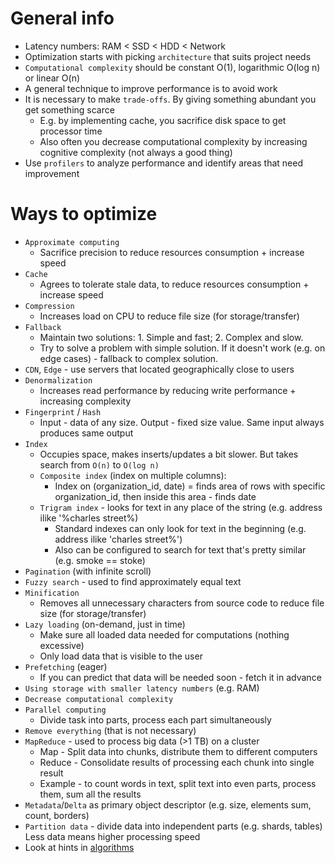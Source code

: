 # General info
* Latency numbers: RAM < SSD < HDD < Network
* Optimization starts with picking `architecture` that suits project needs
* `Computational complexity` should be constant O(1), logarithmic O(log n) or linear O(n)
* A general technique to improve performance is to avoid work
* It is necessary to make `trade-offs`. By giving something abundant you get something scarce
    * E.g. by implementing cache, you sacrifice disk space to get processor time
    * Also often you decrease computational complexity by increasing cognitive complexity (not always a good thing)
* Use `profilers` to analyze performance and identify areas that need improvement

# Ways to optimize
* `Approximate computing`
    * Sacrifice precision to reduce resources consumption + increase speed
* `Cache`
    * Agrees to tolerate stale data, to reduce resources consumption + increase speed
* `Compression`
    * Increases load on CPU to reduce file size (for storage/transfer)
* `Fallback`
    * Maintain two solutions: 1. Simple and fast; 2. Complex and slow.
    * Try to solve a problem with simple solution. If it doesn't work (e.g. on edge cases) - fallback to complex solution.
* `CDN`, `Edge` - use servers that located geographically close to users
* `Denormalization`
    * Increases read performance by reducing write performance + increasing complexity
* `Fingerprint` / `Hash`
    * Input - data of any size. Output - fixed size value. Same input always produces same output
* `Index`
    * Occupies space, makes inserts/updates a bit slower. But takes search from `O(n)` to `O(log n)`
    * `Composite index` (index on multiple columns):
        * Index on (organization_id, date) = finds area of rows with specific organization_id, then inside this area - finds date
    * `Trigram index` - looks for text in any place of the string (e.g. address ilike '%charles street%)
        * Standard indexes can only look for text in the beginning (e.g. address ilike 'charles street%')
        * Also can be configured to search for text that's pretty similar (e.g. smoke == stoke)
* `Pagination` (with infinite scroll)
* `Fuzzy search` - used to find approximately equal text
* `Minification`
    * Removes all unnecessary characters from source code to reduce file size (for storage/transfer)
* `Lazy loading` (on-demand, just in time)
    * Make sure all loaded data needed for computations (nothing excessive)
    * Only load data that is visible to the user
* `Prefetching` (eager)
    * If you can predict that data will be needed soon - fetch it in advance 
* `Using storage with smaller latency numbers` (e.g. RAM)
* `Decrease computational complexity`
* `Parallel computing`
    * Divide task into parts, process each part simultaneously
* `Remove everything` (that is not necessary)
* `MapReduce` - used to process big data (>1 TB) on a cluster
    * Map - Split data into chunks, distribute them to different computers
    * Reduce - Consolidate results of processing each chunk into single result
    * Example - to count words in text, split text into even parts, process them, sum all the results
* `Metadata`/`Delta` as primary object descriptor (e.g. size, elements sum, count, borders)
* `Partition data` - divide data into independent parts (e.g. shards, tables) Less data means higher processing speed
* Look at hints in [algorithms](computer-science/algorithms.md)


